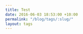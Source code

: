 ```yaml
---
title: Test
date: 2016-06-03 18:53:00 +10:00
permalink: "/blog/tags/:slug/"
layout: tags
---
```


